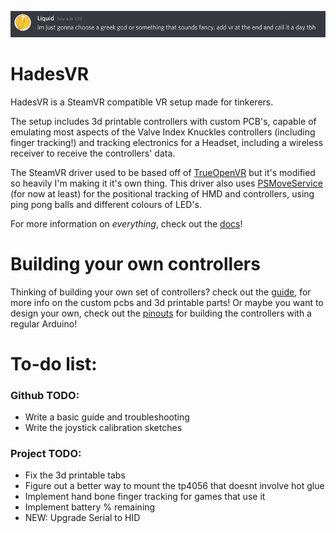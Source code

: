 
![name](docs/img/name.png)

# HadesVR
HadesVR is a SteamVR compatible VR setup made for tinkerers. 

The setup includes 3d printable controllers with custom PCB's, capable of emulating most aspects of the Valve Index Knuckles controllers (including finger tracking!) and tracking electronics for a Headset, including a wireless receiver to receive the controllers' data.

The SteamVR driver used to be based off of [TrueOpenVR](https://github.com/TrueOpenVR) but it's modified so heavily I'm making it it's own thing.
This driver also uses [PSMoveService](https://github.com/psmoveservice/PSMoveService) (for now at least) for the positional tracking of HMD and controllers, using ping pong balls and different colours of LED's.

For more information on *everything*, check out the [docs](docs/DocsIndex.md)!

# Building your own controllers
Thinking of building your own set of controllers? check out the [guide](docs/DocsIndex.md#controllers), for more info on the custom pcbs and 3d printable parts!
Or maybe you want to design your own, check out the [pinouts](docs/ControllerPinouts.md) for building the controllers with a regular Arduino!

# To-do list:

### Github TODO:
- Write a basic guide and troubleshooting
- Write the joystick calibration sketches

### Project TODO:
- Fix the 3d printable tabs
- Figure out a better way to mount the tp4056 that doesnt involve hot glue
- Implement hand bone finger tracking for games that use it
- Implement battery % remaining
- NEW: Upgrade Serial to HID
